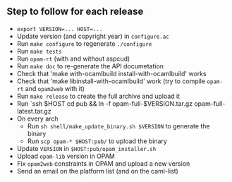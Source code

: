 ## Step to follow for each release

* `export VERSION=... HOST=...`
* Update version (and copyright year) in `configure.ac`
* Run `make configure` to regenerate `./configure`
* Run `make tests`
* Run `opam-rt` (with and without aspcud)
* Run `make doc` to re-generate the API documetation
* Check that 'make with-ocamlbuild install-with-ocamlbuild' works
* Check that 'make libinstall-with-ocamlbuild' work (try to compile `opam-rt` and `opam2web` with it)
* Run `make release` to create the full archive and upload it
* Run `ssh $HOST cd pub && ln -f opam-full-$VERSION.tar.gz opam-full-latest.tar.gz
* On every arch
  * Run `sh shell/make_update_binary.sh $VERSION` to generate the binary
  * Run `scp opam-* $HOST:pub/` to upload the binary
* Update `VERSION` in `$HOST:pub/opam_installer.sh`
* Upload `opam-lib` version in OPAM
* Fix `opam2web` constraints in OPAM and upload a new version
* Send an email on the platform list (and on the caml-list)
